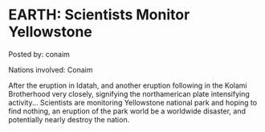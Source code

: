 # EARTH: Scientists Monitor Yellowstone

Posted by: conaim

Nations involved: Conaim

After the eruption in Idatah, and another eruption following in the Kolami Brotherhood very closely, signifying the northamerican plate intensifying activity... Scientists are monitoring Yellowstone national park and hoping to find nothing, an eruption of the park world be a worldwide disaster, and potentially nearly destroy the nation.